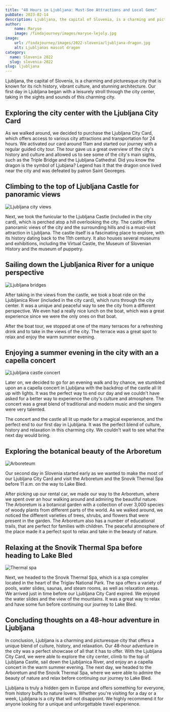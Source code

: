```yaml
---
title: "48 Hours in Ljubljana: Must-See Attractions and Local Gems"
pubDate: 2023-02-14
description: Ljubljana, the capital of Slovenia, is a charming and picturesque city that is known for its rich history, vibrant culture, and stunning architecture.
author: 
    name: Maryse
    image: /findajourney/images/maryse-lejoly.jpg
image:
    url: /findajourney/images/2022-slovenia/ljubljana-dragon.jpg
    alt: Ljubljanas mascot dragon
category: 
  name: Slovenia 2022
  slug: slovenia-2022
slug: ljubljana
---
```


Ljubljana, the capital of Slovenia, is a charming and picturesque city that is known for its rich history, vibrant culture, and stunning architecture. Our first day in Ljubljana began with a leisurely stroll through the city center, taking in the sights and sounds of this charming city.

## Exploring the city center with the Ljubljana City Card

As we walked around, we decided to purchase the Ljubljana City Card, which offers access to various city attractions and transportation for 24 hours. We activated our card around 11am and started our journey with a regular guided city tour. The tour gave us a great overview of the city's history and culture and allowed us to see some of the city's main sights, such as the Triple Bridge and the Ljubljana Cathedral. Did you know the dragon is the symbol of Ljubjana? Legend has it that the dragon once lived near the city and was defeated by patron Saint Georeges.

## Climbing to the top of Ljubljana Castle for panoramic views
![Ljubljana city views](/findajourney/images/2022-slovenia/ljubljana-city-view.jpg)

Next, we took the funicular to the Ljubljana Castle (included in the city card), which is perched atop a hill overlooking the city. The castle offers panoramic views of the city and the surrounding hills and is a must-visit attraction in Ljubljana. The castle itself is a fascinating place to explore, with its history dating back to the 11th century. It also houses several museums and exhibitions, including the Virtual Castle, the Museum of Slovenian History and the museum of puppetry.

## Sailing down the Ljubljanica River for a unique perspective
![Ljubljana bridges](/findajourney/images/2022-slovenia/ljubljana-bridges.jpg)

After taking in the views from the castle, we took a boat ride on the Ljubljanica River (included in the city card), which runs through the city center. It was a unique and peaceful way to see the city from a different perspective. We even had a really nice lunch on the boat, which was a great experience since we were the only ones on that boat.

After the boat tour, we stopped at one of the many terraces for a refreshing drink and to take in the views of the city. The terrace was a great spot to relax and enjoy the warm summer evening.

## Enjoying a summer evening in the city with an a capella concert
![Ljubljana castle concert](/findajourney/images/2022-slovenia/ljubljana-castle-concert.jpg)

Later on, we decided to go for an evening walk and by chance, we stumbled upon an a capella concert in Ljubljana with the backdrop of the castle all lit up with lights. It was the perfect way to end our day and we couldn't have asked for a better way to experience the city's culture and atmosphere. The concert was a great blend of traditional and modern music and the singers were very talented.

The concert and the castle all lit up made for a magical experience, and the perfect end to our first day in Ljubljana. It was the perfect blend of culture, history and relaxation in this charming city. We couldn't wait to see what the next day would bring.

## Exploring the botanical beauty of the Arboretum
![Arboreteum](/findajourney/images/2022-slovenia/arboreteum.jpg)

Our second day in Slovenia started early as we wanted to make the most of our Ljubljana City Card and visit the Arboretum and the Snovik Thermal Spa before 11 a.m. on the way to Lake Bled.

After picking up our rental car, we made our way to the Arboretum, where we spent over an hour walking around and admiring the beautiful nature. The Arboretum is a botanical garden with a collection of over 3,000 species of woody plants from different parts of the world. As we walked around, we noticed the different varieties of trees, shrubs, and flowers that were present in the garden. The Arboretum also has a number of educational trails, that are perfect for families with children. The peaceful atmosphere of the place made it a perfect spot to relax and take in the beauty of nature.

## Relaxing at the Snovik Thermal Spa before heading to Lake Bled
![Thermal spa](/findajourney/images/2022-slovenia/thermal-spa.jpg)

Next, we headed to the Snovik Thermal Spa, which is a spa complex located in the heart of the Triglav National Park. The spa offers a variety of pools, water slides, saunas, and steam rooms, as well as relaxation areas. We arrived just in time before our Ljubljana City Card expired. We enjoyed the water slides and the view of the mountains. It was a great way to relax and have some fun before continuing our journey to Lake Bled.

## Concluding thoughts on a 48-hour adventure in Ljubljana
In conclusion, Ljubljana is a charming and picturesque city that offers a unique blend of culture, history, and relaxation. Our 48-hour adventure in the city was a perfect showcase of all that it has to offer. With the Ljubljana City Card, we were able to explore the city center, climb to the top of Ljubljana Castle, sail down the Ljubljanica River, and enjoy an a capella concert in the warm summer evening. The next day, we headed to the Arboretum and the Snovik Thermal Spa, where we were able to admire the beauty of nature and relax before continuing our journey to Lake Bled.

Ljubljana is truly a hidden gem in Europe and offers something for everyone, from history buffs to nature lovers. Whether you're visiting for a day or a week, Ljubljana is a city that will not disappoint. We highly recommend it for anyone looking for a unique and unforgettable travel experience.
